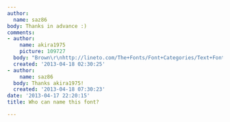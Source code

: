 ```yaml
---
author:
  name: saz86
body: Thanks in advance :)
comments:
- author:
    name: akira1975
    picture: 109727
  body: "Brown\r\nhttp://lineto.com/The+Fonts/Font+Categories/Text+Fonts/Brown/\r\n"
  created: '2013-04-18 02:30:25'
- author:
    name: saz86
  body: Thanks akira1975!
  created: '2013-04-18 07:30:23'
date: '2013-04-17 22:20:15'
title: Who can name this font?

---
```

